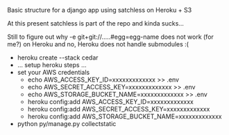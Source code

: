 Basic structure for a django app using satchless on Heroku + S3

At this present satchless is part of the repo and kinda sucks...

Still to figure out why -e git+git://.....#egg=egg-name does not work (for me?) on Heroku
and no, Heroku does not handle submodules :(

- heroku create --stack cedar
- ... setup heroku steps ...
- set your AWS credentials
    - echo AWS_ACCESS_KEY_ID=xxxxxxxxxxxxx >> .env
    - echo AWS_SECRET_ACCESS_KEY=xxxxxxxxxxxxx >> .env
    - echo AWS_STORAGE_BUCKET_NAME=xxxxxxxxxxxxx >> .env
    - heroku config:add AWS_ACCESS_KEY_ID=xxxxxxxxxxxxx 
    - heroku config:add AWS_SECRET_ACCESS_KEY=xxxxxxxxxxxxx
    - heroku config:add AWS_STORAGE_BUCKET_NAME=xxxxxxxxxxxxx
- python py/manage.py collectstatic